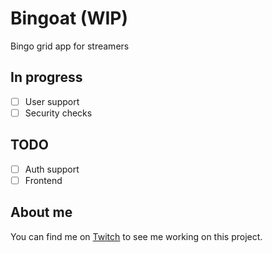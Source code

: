 # Bingoat (WIP)

Bingo grid app for streamers

## In progress

- [ ] User support
- [ ] Security checks

## TODO

- [ ] Auth support
- [ ] Frontend

## About me

You can find me on [Twitch](https://twitch.tv/hug33k) to see me working on this project.

